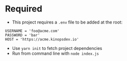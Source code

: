 # Required
* This project requires a `.env` file to be added at the root:
```
USERNAME = 'foo@acme.com'
PASSWORD = 'bar'
HOST = 'https://acme.kinopsdev.io'
```
* Use `yarn init` to fetch project dependencies
* Run from command line with `node index.js`

